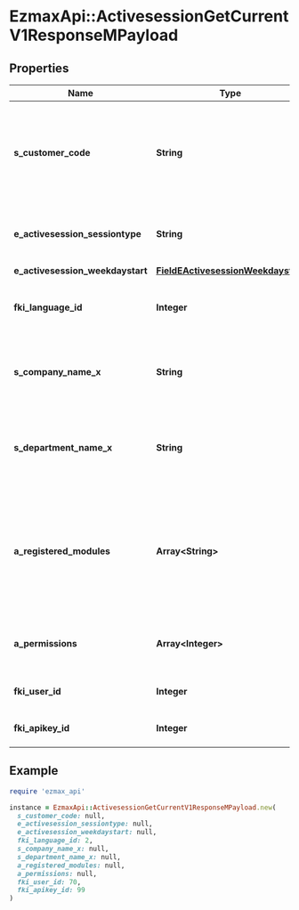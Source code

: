 # EzmaxApi::ActivesessionGetCurrentV1ResponseMPayload

## Properties

| Name | Type | Description | Notes |
| ---- | ---- | ----------- | ----- |
| **s_customer_code** | **String** | The customer code specific to the client in which the API request is being made |  |
| **e_activesession_sessiontype** | **String** | The type of session used for the API request call |  |
| **e_activesession_weekdaystart** | [**FieldEActivesessionWeekdaystart**](FieldEActivesessionWeekdaystart.md) |  |  |
| **fki_language_id** | **Integer** | The unique ID of the Language.  Valid values:  |Value|Description| |-|-| |1|French| |2|English| |  |
| **s_company_name_x** | **String** | The name of the active Company in the current language |  |
| **s_department_name_x** | **String** | The name of the active Department in the current language |  |
| **a_registered_modules** | **Array&lt;String&gt;** | An Array of Registered modules.  These are the modules that are Licensed to be used by the User or the API Key. |  |
| **a_permissions** | **Array&lt;Integer&gt;** | An array of permissions granted to the user or api key |  |
| **fki_user_id** | **Integer** | The unique ID of the User |  |
| **fki_apikey_id** | **Integer** | The unique ID of the Apikey |  |

## Example

```ruby
require 'ezmax_api'

instance = EzmaxApi::ActivesessionGetCurrentV1ResponseMPayload.new(
  s_customer_code: null,
  e_activesession_sessiontype: null,
  e_activesession_weekdaystart: null,
  fki_language_id: 2,
  s_company_name_x: null,
  s_department_name_x: null,
  a_registered_modules: null,
  a_permissions: null,
  fki_user_id: 70,
  fki_apikey_id: 99
)
```

